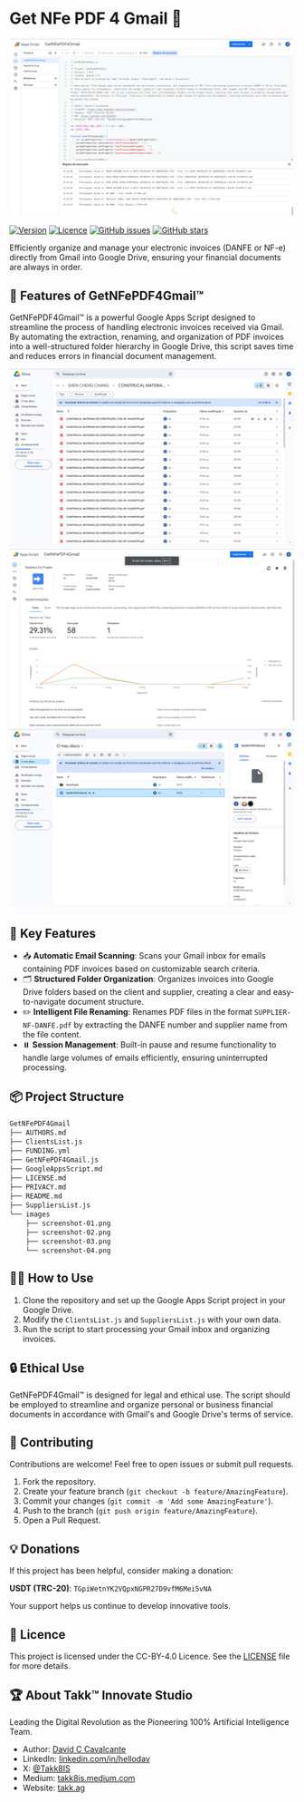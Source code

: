 # Get NFe PDF 4 Gmail 📄

<p align="center">
  <img src="https://github.com/Takk8IS/GetNFePDF4Gmail/blob/main/images/screenshot-01.png?raw=true" alt="GetNFePDF4Gmail" width="500">
</p>

[![Version](https://img.shields.io/badge/version-1.0.0-blue.svg)](https://github.com/Takk8IS/GetNFePDF4Gmail)
[![Licence](https://img.shields.io/badge/licence-CC--BY--4.0-green.svg)](https://creativecommons.org/licenses/by/4.0/)
[![GitHub issues](https://img.shields.io/github/issues/Takk8IS/GetNFePDF4Gmail.svg)](https://github.com/Takk8IS/GetNFePDF4Gmail/issues)
[![GitHub stars](https://img.shields.io/github/stars/Takk8IS/GetNFePDF4Gmail.svg)](https://github.com/Takk8IS/GetNFePDF4Gmail/stargazers)

Efficiently organize and manage your electronic invoices (DANFE or NF-e) directly from Gmail into Google Drive, ensuring your financial documents are always in order.

## 🌟 Features of GetNFePDF4Gmail™

GetNFePDF4Gmail™ is a powerful Google Apps Script designed to streamline the process of handling electronic invoices received via Gmail. By automating the extraction, renaming, and organization of PDF invoices into a well-structured folder hierarchy in Google Drive, this script saves time and reduces errors in financial document management.

![GetNFePDF4Gmail](https://github.com/Takk8IS/GetNFePDF4Gmail/blob/main/images/screenshot-02.png?raw=true)
![GetNFePDF4Gmail](https://github.com/Takk8IS/GetNFePDF4Gmail/blob/main/images/screenshot-03.png?raw=true)
![GetNFePDF4Gmail](https://github.com/Takk8IS/GetNFePDF4Gmail/blob/main/images/screenshot-04.png?raw=true)

## 🚀 Key Features

-   📥 **Automatic Email Scanning**: Scans your Gmail inbox for emails containing PDF invoices based on customizable search criteria.
-   🗂️ **Structured Folder Organization**: Organizes invoices into Google Drive folders based on the client and supplier, creating a clear and easy-to-navigate document structure.
-   ✏️ **Intelligent File Renaming**: Renames PDF files in the format `SUPPLIER-NF-DANFE.pdf` by extracting the DANFE number and supplier name from the file content.
-   ⏸️ **Session Management**: Built-in pause and resume functionality to handle large volumes of emails efficiently, ensuring uninterrupted processing.

## 📦 Project Structure

```
GetNFePDF4Gmail
├── AUTHORS.md
├── ClientsList.js
├── FUNDING.yml
├── GetNFePDF4Gmail.js
├── GoogleAppsScript.md
├── LICENSE.md
├── PRIVACY.md
├── README.md
├── SuppliersList.js
└── images
    ├── screenshot-01.png
    ├── screenshot-02.png
    ├── screenshot-03.png
    └── screenshot-04.png
```

## 🏃‍♂️ How to Use

1. Clone the repository and set up the Google Apps Script project in your Google Drive.
2. Modify the `ClientsList.js` and `SuppliersList.js` with your own data.
3. Run the script to start processing your Gmail inbox and organizing invoices.

## 🔒 Ethical Use

GetNFePDF4Gmail™ is designed for legal and ethical use. The script should be employed to streamline and organize personal or business financial documents in accordance with Gmail's and Google Drive's terms of service.

## 🤝 Contributing

Contributions are welcome! Feel free to open issues or submit pull requests.

1. Fork the repository.
2. Create your feature branch (`git checkout -b feature/AmazingFeature`).
3. Commit your changes (`git commit -m 'Add some AmazingFeature'`).
4. Push to the branch (`git push origin feature/AmazingFeature`).
5. Open a Pull Request.

## 💡 Donations

If this project has been helpful, consider making a donation:

**USDT (TRC-20)**: `TGpiWetnYK2VQpxNGPR27D9vfM6Mei5vNA`

Your support helps us continue to develop innovative tools.

## 📜 Licence

This project is licensed under the CC-BY-4.0 Licence. See the [LICENSE](LICENSE) file for more details.

## 🏆 About Takk™ Innovate Studio

Leading the Digital Revolution as the Pioneering 100% Artificial Intelligence Team.

-   Author: [David C Cavalcante](mailto:davcavalcante@proton.me)
-   LinkedIn: [linkedin.com/in/hellodav](https://www.linkedin.com/in/hellodav/)
-   X: [@Takk8IS](https://twitter.com/takk8is/)
-   Medium: [takk8is.medium.com](https://takk8is.medium.com/)
-   Website: [takk.ag](https://takk.ag/)
